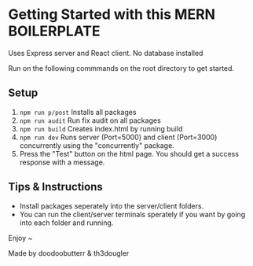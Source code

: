 # Getting Started with this MERN BOILERPLATE

Uses Express server and React client. No database installed

Run on the following commmands on the root directory to get started.

## Setup
1) ```npm run p/post``` Installs all packages
2) ```npm run audit``` Run fix audit on all packages
3) ```npm run build``` Creates index.html by running build
4) ```npm run dev``` Runs server (Port=5000) and client (Port=3000) concurrently using the "concurrently" package.
5) Press the "Test" button on the html page. You should get a success response with a message.

## Tips & Instructions
- Install packages seperately into the server/client folders.
- You can run the client/server terminals sperately if you want by going into each folder and running.

Enjoy ~

Made by doodoobutterr & th3dougler
